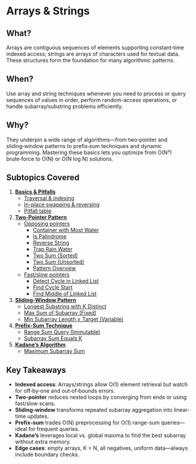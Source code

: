 ﻿# Arrays & Strings

## What?
Arrays are contiguous sequences of elements supporting constant‑time indexed access; strings are arrays of characters used for textual data. These structures form the foundation for many algorithmic patterns.

## When?
Use array and string techniques whenever you need to process or query sequences of values in order, perform random-access operations, or handle subarray/substring problems efficiently.

## Why?
They underpin a wide range of algorithms—from two‑pointer and sliding‑window patterns to prefix‑sum techniques and dynamic programming. Mastering these basics lets you optimize from O(N²) brute‑force to O(N) or O(N log N) solutions.

## Subtopics Covered
1. [**Basics & Pitfalls**](basics)
    - [Traversal & indexing](basics/traversal_indexing.cpp)
    - [In-place swapping & reversing](basics/reverse_swap.cpp)
    - [Pitfall table](basics/pitfall_table.md)
2. [**Two-Pointer Pattern**](two_pointers)
    - [Opposing pointers](two_pointers/opposing_pointers)
      - [Container with Most Water](two_pointers/opposing_pointers/container_with_most_water.cpp)
      - [Is Palindrome](two_pointers/opposing_pointers/is_palindrome.cpp)
      - [Reverse String](two_pointers/opposing_pointers/reverse_string.cpp)
      - [Trap Rain Water](two_pointers/opposing_pointers/trap_rain_water.cpp)
      - [Two Sum (Sorted)](two_pointers/opposing_pointers/two_sum_sorted.cpp)
      - [Two Sum (Unsorted)](two_pointers/opposing_pointers/two_sum_unsorted.cpp)
      - [Pattern Overview](two_pointers/opposing_pointers/README.md)
    - [Fast/slow pointers](two_pointers/fast_slow_pointers)
       - [Detect Cycle in Linked List](two_pointers/fast_slow_pointers/detect_cycle_in_linked_list.cpp)
       - [Find Cycle Start](two_pointers/fast_slow_pointers/find_cycle_start.cpp)
       - [Find Middle of Linked List](two_pointers/fast_slow_pointers/find_middle_of_linked_list.cpp) 
3. [**Sliding-Window Pattern**](sliding_window)
    - [Longest Substring with K Distinct](sliding_window/longest_substring_with_k_distinct.cpp)
    - [Max Sum of Subarray (Fixed)](sliding_window/max_sum_of_subarray_fixed.cpp)
    - [Min Subarray Length ≥ Target (Variable)](sliding_window/min_subarray_length_greater_or_equal_than_target.cpp)
4. [**Prefix-Sum Technique**](prefix_sum)
    - [Range Sum Query (Immutable)](prefix_sum/range_sum_query_immutable.cpp)
    - [Subarray Sum Equals K](prefix_sum/subarray_sum_equals_k.cpp)
5. [**Kadane’s Algorithm**](kadane_algorithm)
    - [Maximum Subarray Sum](kadane_algorithm/maximum_subarray_sum.cpp)

## Key Takeaways
- **Indexed access**: Arrays/strings allow O(1) element retrieval but watch for off‑by‑one and out‑of‑bounds errors.
- **Two‑pointer** reduces nested loops by converging from ends or using fast/slow scans.
- **Sliding‑window** transforms repeated subarray aggregation into linear-time updates.
- **Prefix‑sum** trades O(N) preprocessing for O(1) range-sum queries—ideal for frequent queries.
- **Kadane’s** leverages local vs. global maxima to find the best subarray without extra memory.
- **Edge cases**: empty arrays, K > N, all negatives, uniform data—always include boundary checks.

